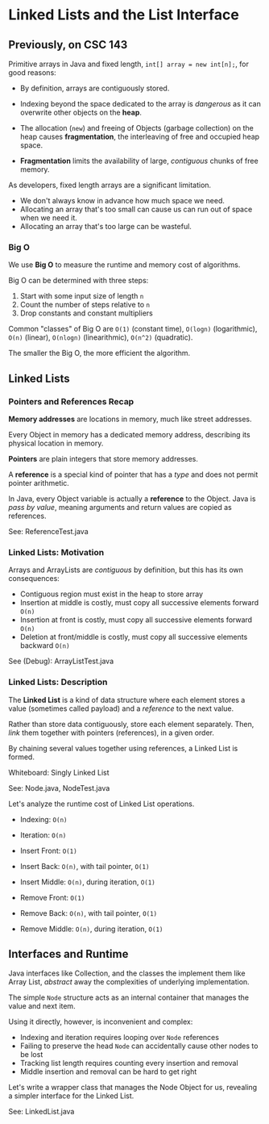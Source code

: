 # Linked Lists and the List Interface

## Previously, on CSC 143

Primitive arrays in Java and fixed length, `int[] array = new int[n];`, for good reasons:
 
  - By definition, arrays are contiguously stored.

  - Indexing beyond the space dedicated to the array is *dangerous* as it can overwrite other objects on the **heap**.

  - The allocation (`new`) and freeing of Objects (garbage collection) on the heap causes **fragmentation**, the interleaving of free and occupied heap space.

  - **Fragmentation** limits the availability of large, *contiguous* chunks of free memory.

As developers, fixed length arrays are a significant limitation.

  - We don't always know in advance how much space we need.
  - Allocating an array that's too small can cause us can run out of space when we need it.
  - Allocating an array that's too large can be wasteful.

### Big O

We use **Big O** to measure the runtime and memory cost of algorithms.

Big O can be determined with three steps:

 1. Start with some input size of length `n`
 2. Count the number of steps relative to `n`
 3. Drop constants and constant multipliers

Common "classes" of Big O are `O(1)` (constant time), `O(logn)` (logarithmic), `O(n)` (linear), `O(nlogn)` (linearithmic), `O(n^2)` (quadratic).

The smaller the Big O, the more efficient the algorithm.

## Linked Lists

### Pointers and References Recap

**Memory addresses** are locations in memory, much like street addresses.

Every Object in memory has a dedicated memory address, describing its physical location in memory.

**Pointers** are plain integers that store memory addresses.

A **reference** is a special kind of pointer that has a *type* and does not permit pointer arithmetic.

In Java, every Object variable is actually a **reference** to the Object. Java is *pass by value*, meaning arguments and return values are copied as references.

See: ReferenceTest.java

### Linked Lists: Motivation

Arrays and ArrayLists are *contiguous* by definition, but this has its own consequences:

  - Contiguous region must exist in the heap to store array
  - Insertion at middle is costly, must copy all successive elements forward `O(n)`
  - Insertion at front is costly, must copy all successive elements forward `O(n)`
  - Deletion at front/middle is costly, must copy all successive elements backward `O(n)`
  
See (Debug): ArrayListTest.java

### Linked Lists: Description

The **Linked List** is a kind of data structure where each element stores a value (sometimes called payload) and a *reference* to the next value.

Rather than store data contiguously, store each element separately. Then, *link* them together with pointers (references), in a given order.

By chaining several values together using references, a Linked List is formed.

Whiteboard: Singly Linked List

See: Node.java, NodeTest.java

Let's analyze the runtime cost of Linked List operations.

  - Indexing: `O(n)`
  - Iteration: `O(n)`

  - Insert Front: `O(1)`
  - Insert Back: `O(n)`, with tail pointer, `O(1)`
  - Insert Middle: `O(n)`, during iteration, `O(1)`

  - Remove Front: `O(1)`
  - Remove Back: `O(n)`, with tail pointer, `O(1)`
  - Remove Middle: `O(n)`, during iteration, `O(1)`

## Interfaces and Runtime

Java interfaces like Collection, and the classes the implement them like Array List,
*abstract* away the complexities of underlying implementation.

The simple `Node` structure acts as an internal container that manages the value and next item.

Using it directly, however, is inconvenient and complex:

  - Indexing and iteration requires looping over `Node` references
  - Failing to preserve the head `Node` can accidentally cause other nodes to be lost
  - Tracking list length requires counting every insertion and removal
  - Middle insertion and removal can be hard to get right

Let's write a wrapper class that manages the Node Object for us,
revealing a simpler interface for the Linked List.

See: LinkedList.java
